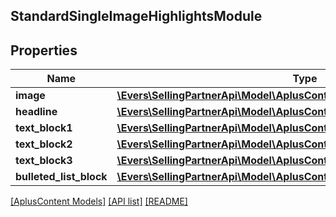 ## StandardSingleImageHighlightsModule

## Properties

Name | Type | Description | Notes
------------ | ------------- | ------------- | -------------
**image** | [**\Evers\SellingPartnerApi\Model\AplusContent\ImageComponent**](ImageComponent.md) |  | [optional]
**headline** | [**\Evers\SellingPartnerApi\Model\AplusContent\TextComponent**](TextComponent.md) |  | [optional]
**text_block1** | [**\Evers\SellingPartnerApi\Model\AplusContent\StandardTextBlock**](StandardTextBlock.md) |  | [optional]
**text_block2** | [**\Evers\SellingPartnerApi\Model\AplusContent\StandardTextBlock**](StandardTextBlock.md) |  | [optional]
**text_block3** | [**\Evers\SellingPartnerApi\Model\AplusContent\StandardTextBlock**](StandardTextBlock.md) |  | [optional]
**bulleted_list_block** | [**\Evers\SellingPartnerApi\Model\AplusContent\StandardHeaderTextListBlock**](StandardHeaderTextListBlock.md) |  | [optional]

[[AplusContent Models]](../) [[API list]](../../Api) [[README]](../../../README.md)
